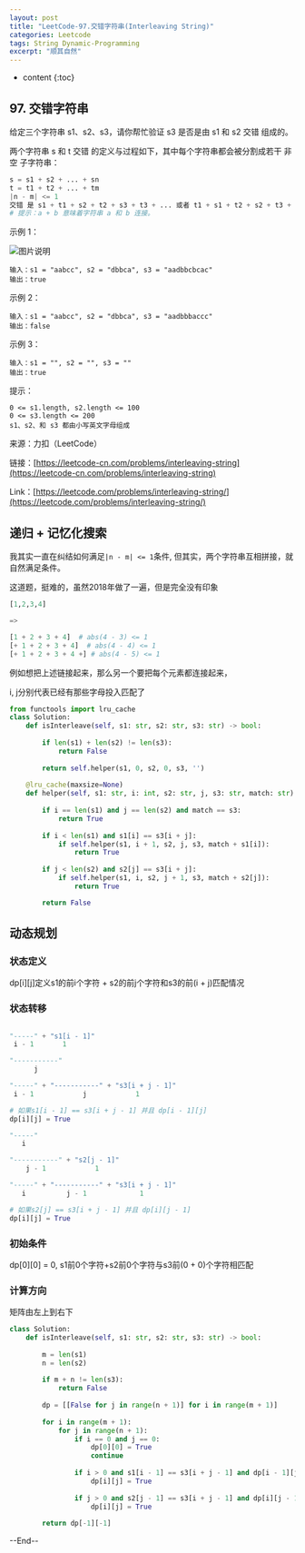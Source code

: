 ```yaml
---
layout: post
title: "LeetCode-97.交错字符串(Interleaving String)"
categories: Leetcode
tags: String Dynamic-Programming
excerpt: "顺其自然"
---
```


* content
{:toc}

## 97. 交错字符串

给定三个字符串 s1、s2、s3，请你帮忙验证 s3 是否是由 s1 和 s2 交错 组成的。

两个字符串 s 和 t 交错 的定义与过程如下，其中每个字符串都会被分割成若干 非空 子字符串：

```python
s = s1 + s2 + ... + sn
t = t1 + t2 + ... + tm
|n - m| <= 1
交错 是 s1 + t1 + s2 + t2 + s3 + t3 + ... 或者 t1 + s1 + t2 + s2 + t3 + s3 + ...
# 提示：a + b 意味着字符串 a 和 b 连接。
```

示例 1：

![图片说明](https://geemaple.github.io/images/leetcode-algorithm-97.jpg)

```
输入：s1 = "aabcc", s2 = "dbbca", s3 = "aadbbcbcac"
输出：true
```

示例 2：

```
输入：s1 = "aabcc", s2 = "dbbca", s3 = "aadbbbaccc"
输出：false
```

示例 3：

```
输入：s1 = "", s2 = "", s3 = ""
输出：true
```

提示：

```
0 <= s1.length, s2.length <= 100
0 <= s3.length <= 200
s1、s2、和 s3 都由小写英文字母组成
```

来源：力扣（LeetCode）

链接：[https://leetcode-cn.com/problems/interleaving-string](https://leetcode-cn.com/problems/interleaving-string)

Link：[https://leetcode.com/problems/interleaving-string/](https://leetcode.com/problems/interleaving-string/)

## 递归 + 记忆化搜索

我其实一直在纠结如何满足```|n - m| <= 1```条件, 但其实，两个字符串互相拼接，就自然满足条件。

这道题，挺难的，虽然2018年做了一遍，但是完全没有印象

```python
[1,2,3,4]

=>

[1 + 2 + 3 + 4]  # abs(4 - 3) <= 1
[+ 1 + 2 + 3 + 4]  # abs(4 - 4) <= 1
[+ 1 + 2 + 3 + 4 +] # abs(4 - 5) <= 1
```

例如想把上述链接起来，那么另一个要把每个元素都连接起来，

i, j分别代表已经有那些字母投入匹配了

```python
from functools import lru_cache
class Solution:
    def isInterleave(self, s1: str, s2: str, s3: str) -> bool:
        
        if len(s1) + len(s2) != len(s3):
            return False
        
        return self.helper(s1, 0, s2, 0, s3, '')
        
    @lru_cache(maxsize=None)
    def helper(self, s1: str, i: int, s2: str, j, s3: str, match: str) -> bool:
        
        if i == len(s1) and j == len(s2) and match == s3:
            return True
        
        if i < len(s1) and s1[i] == s3[i + j]:
            if self.helper(s1, i + 1, s2, j, s3, match + s1[i]):
                return True
        
        if j < len(s2) and s2[j] == s3[i + j]:
            if self.helper(s1, i, s2, j + 1, s3, match + s2[j]):
                return True

        return False
```

## 动态规划

### 状态定义

dp[i][j]定义s1的前i个字符 + s2的前j个字符和s3的前(i + j)匹配情况

### 状态转移 

```python

"-----" + "s1[i - 1]"
 i - 1       1

"-----------"
      j

"-----" + "-----------" + "s3[i + j - 1]"
 i - 1            j            1

# 如果s1[i - 1] == s3[i + j - 1] 并且 dp[i - 1][j]
dp[i][j] = True

"-----"
   i

"-----------" + "s2[j - 1]"
    j - 1            1

"-----" + "-----------" + "s3[i + j - 1]"
   i          j - 1             1

# 如果s2[j] == s3[i + j - 1] 并且 dp[i][j - 1]
dp[i][j] = True

```

### 初始条件

dp[0][0] = 0, s1前0个字符+s2前0个字符与s3前(0 + 0)个字符相匹配

### 计算方向

矩阵由左上到右下

```python
class Solution:
    def isInterleave(self, s1: str, s2: str, s3: str) -> bool:
        
        m = len(s1)
        n = len(s2)
        
        if m + n != len(s3):
            return False
        
        dp = [[False for j in range(n + 1)] for i in range(m + 1)]
        
        for i in range(m + 1):
            for j in range(n + 1):
                if i == 0 and j == 0:
                    dp[0][0] = True
                    continue
                    
                if i > 0 and s1[i - 1] == s3[i + j - 1] and dp[i - 1][j]:
                    dp[i][j] = True
                    
                if j > 0 and s2[j - 1] == s3[i + j - 1] and dp[i][j - 1]:
                    dp[i][j] = True
            
        return dp[-1][-1] 
```

--End--
